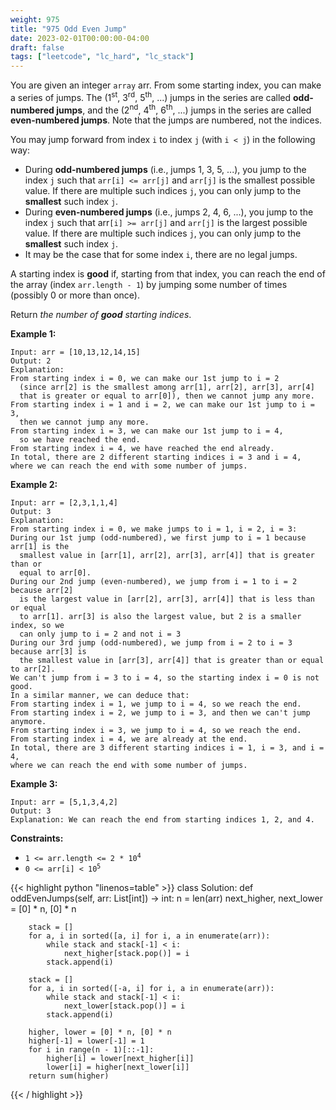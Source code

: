 ```yaml
---
weight: 975
title: "975 Odd Even Jump"
date: 2023-02-01T00:00:00-04:00
draft: false
tags: ["leetcode", "lc_hard", "lc_stack"]
---
```


You are given an integer `array` arr. From some starting index, you can make a series of jumps. The (1<sup>st</sup>, 3<sup>rd</sup>, 5<sup>th</sup>, ...) jumps in the series are called **odd-numbered jumps**, and the (2<sup>nd</sup>, 4<sup>th</sup>, 6<sup>th</sup>, ...) jumps in the series are called **even-numbered jumps**. Note that the jumps are numbered, not the indices.

You may jump forward from index `i` to index `j` (with `i < j`) in the following way:

- During **odd-numbered jumps** (i.e., jumps 1, 3, 5, ...), you jump to the index `j` such that `arr[i] <= arr[j]` and `arr[j]` is the smallest possible value. If there are multiple such indices `j`, you can only jump to the **smallest** such index `j`.
- During **even-numbered jumps** (i.e., jumps 2, 4, 6, ...), you jump to the index `j` such that arr`[i] >= arr[j]` and `arr[j]` is the largest possible value. If there are multiple such indices `j`, you can only jump to the **smallest** such index `j`.
- It may be the case that for some index `i`, there are no legal jumps.

A starting index is **good** if, starting from that index, you can reach the end of the array (index `arr.length - 1`) by jumping some number of times (possibly 0 or more than once).

Return *the number of **good** starting indices*.

**Example 1:**
```
Input: arr = [10,13,12,14,15]
Output: 2
Explanation: 
From starting index i = 0, we can make our 1st jump to i = 2
  (since arr[2] is the smallest among arr[1], arr[2], arr[3], arr[4]
  that is greater or equal to arr[0]), then we cannot jump any more.
From starting index i = 1 and i = 2, we can make our 1st jump to i = 3,
  then we cannot jump any more.
From starting index i = 3, we can make our 1st jump to i = 4,
  so we have reached the end.
From starting index i = 4, we have reached the end already.
In total, there are 2 different starting indices i = 3 and i = 4,
where we can reach the end with some number of jumps.
```
**Example 2:**
```
Input: arr = [2,3,1,1,4]
Output: 3
Explanation: 
From starting index i = 0, we make jumps to i = 1, i = 2, i = 3:
During our 1st jump (odd-numbered), we first jump to i = 1 because arr[1] is the
  smallest value in [arr[1], arr[2], arr[3], arr[4]] that is greater than or
  equal to arr[0].
During our 2nd jump (even-numbered), we jump from i = 1 to i = 2 because arr[2]
  is the largest value in [arr[2], arr[3], arr[4]] that is less than or equal
  to arr[1]. arr[3] is also the largest value, but 2 is a smaller index, so we
  can only jump to i = 2 and not i = 3
During our 3rd jump (odd-numbered), we jump from i = 2 to i = 3 because arr[3] is
  the smallest value in [arr[3], arr[4]] that is greater than or equal to arr[2].
We can't jump from i = 3 to i = 4, so the starting index i = 0 is not good.
In a similar manner, we can deduce that:
From starting index i = 1, we jump to i = 4, so we reach the end.
From starting index i = 2, we jump to i = 3, and then we can't jump anymore.
From starting index i = 3, we jump to i = 4, so we reach the end.
From starting index i = 4, we are already at the end.
In total, there are 3 different starting indices i = 1, i = 3, and i = 4,
where we can reach the end with some number of jumps.
```
**Example 3:**
```
Input: arr = [5,1,3,4,2]
Output: 3
Explanation: We can reach the end from starting indices 1, 2, and 4.
```

**Constraints:**
- <code>1 <= arr.length <= 2 * 10<sup>4</sup></code>
- <code>0 <= arr[i] < 10<sup>5</sup></code>

<div class="tabs"></div>
<div class="tab-content">
<div id="python" class="lang">
{{< highlight python "linenos=table" >}}
class Solution:
    def oddEvenJumps(self, arr: List[int]) -> int:
        n = len(arr)
        next_higher, next_lower = [0] * n, [0] * n

        stack = []
        for a, i in sorted([a, i] for i, a in enumerate(arr)):
            while stack and stack[-1] < i:
                next_higher[stack.pop()] = i
            stack.append(i)

        stack = []
        for a, i in sorted([-a, i] for i, a in enumerate(arr)):
            while stack and stack[-1] < i:
                next_lower[stack.pop()] = i
            stack.append(i)

        higher, lower = [0] * n, [0] * n
        higher[-1] = lower[-1] = 1
        for i in range(n - 1)[::-1]:
            higher[i] = lower[next_higher[i]]
            lower[i] = higher[next_lower[i]]
        return sum(higher)
{{< / highlight >}}
</div>
</div>
